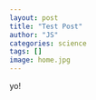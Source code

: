 ```yaml
---
layout: post
title: "Test Post"
author: "JS"
categories: science
tags: []
image: home.jpg
---
```

yo!